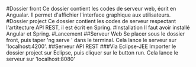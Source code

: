 #Dossier front
    Ce dossier contient les codes de serveur web, écrit en Angualar. Il permet d'affichier l'interface graphique aux utilisateurs.
#Dossier project
    Ce dossier contient les codes de serveur respectant l'artitecture API REST, il est écrit en Spring.
#Installation
    Il faut avoir installé Angular et Spring.
#Lancement
##Serveur Web
Se placer sous le dossier front, puis taper 'ng serve ' dans le terminal. Cela lance le serveur sur 'localhost:4200'.
##Serveur API REST
###Via Eclipse-JEE
Importer le dossier project sur Eclipse, puis cliquer sur le button run. Cela lance le serveur sur 'localhost:8080'
